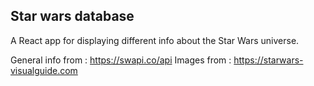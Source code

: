 ## Star wars database

A React app for displaying different info about the Star Wars universe.

General info from : https://swapi.co/api
Images from : https://starwars-visualguide.com

